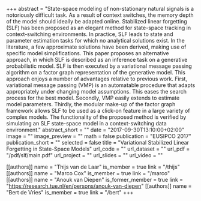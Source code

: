 +++
abstract = "State-space modeling of non-stationary natural signals is a notoriously difficult task. As a result of context switches, the memory depth of the model should ideally be adapted online. Stabilized linear forgetting (SLF) has been proposed as an elegant method for state-space tracking in context-switching environments. In practice, SLF leads to state and parameter estimation tasks for which no analytical solutions exist. In the literature, a few approximate solutions have been derived, making use of specific model simplifications. This paper proposes an alternative approach, in which SLF is described as an inference task on a generative probabilistic model. SLF is then executed by a variational message passing algorithm on a factor graph representation of the generative model. This approach enjoys a number of advantages relative to previous work. First, variational message passing (VMP) is an automatable procedure that adapts appropriately under changing model assumptions. This eases the search process for the best model. Secondly, VMP easily extends to estimate model parameters. Thirdly, the modular make-up of the factor graph framework allows SLF to be used as a click-on feature in a large variety of complex models. The functionality of the proposed method is verified by simulating an SLF state-space model in a context-switching data environment."
abstract_short = ""
date = "2017-09-30T13:10:00+02:00"
image = ""
image_preview = ""
math = false
publication = "EUSIPCO 2017"
publication_short = ""
selected = false
title = "Variational Stabilized Linear Forgetting in State-Space Models"
url_code = ""
url_dataset = ""
url_pdf = "/pdf/slf/main.pdf"
url_project = ""
url_slides = ""
url_video = ""

[[authors]]
    name = "Thijs van de Laar"
    is_member = true
    link = "/thijs"
[[authors]]
    name = "Marco Cox"
    is_member = true
    link = "/marco"
[[authors]]
    name = "Anouk van Diepen"
    is_former_member = true
    link = "https://research.tue.nl/en/persons/anouk-van-diepen"
[[authors]]
    name = "Bert de Vries"
    is_member = true
    link = "/bert"
+++

